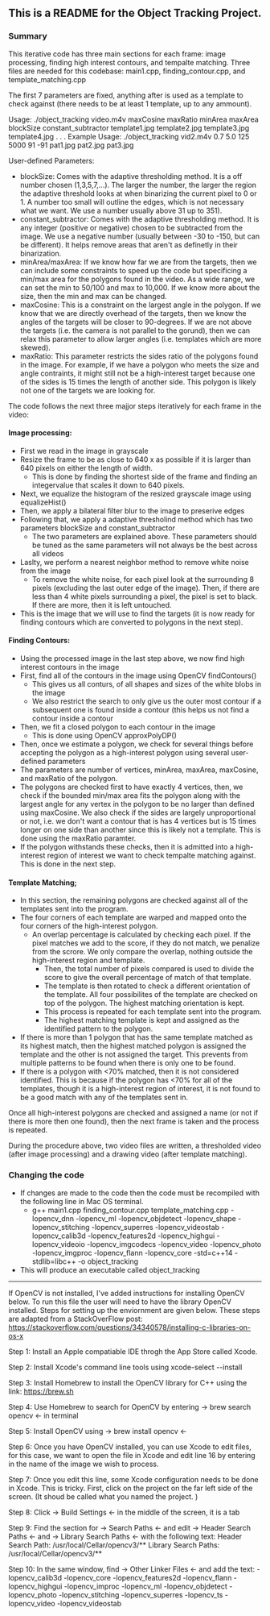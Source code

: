 ## This is a README for the Object Tracking Project. 

### Summary 
This iterative code has three main sections for each frame: image processing, finding high interest contours, and tempalte matching.
Three files are needed for this codebase: main1.cpp, finding_contour.cpp, and template_matching.cpp

The first 7 parameters are fixed, anything after is used as a template to check against (there needs to be at least 1 template, up to any ammount).

Usage: ./object_tracking video.m4v maxCosine maxRatio minArea maxArea blockSize constant_subtractor template1.jpg template2.jpg template3.jpg template4.jpg . . . 
Example Usage: ./object_tracking vid2.m4v 0.7 5.0 125 5000 91 -91 pat1.jpg pat2.jpg pat3.jpg 

User-defined Parameters:
- blockSize: Comes with the adaptive thresholding method. It is a off number chosen (1,3,5,7,...). The larger the number, the larger the region the adaptive threshold looks at when binarizing the current pixel to 0 or 1. A number too small will outline the edges, which is not necessary what we want. We use a number usually above 31 up to 351).
- constant_subtractor: Comes with the adaptive thresholding method. It is any integer (positive or negative) chosen to be subtracted from the image. We use a negative number (usually between -30 to -150, but can be different). It helps remove areas that aren't as definetly in their binarization.
- minArea/maxArea: If we know how far we are from the targets, then we can include some constraints to speed up the code but specificing a min/max area for the polygons found in the video. As a wide range, we can set the min to 50/100 and max to 10,000. If we know more about the size, then the min and max can be changed.
- maxCosine: This is a constraint on the largest angle in the polygon. If we know that we are directly overhead of the targets, then we know the angles of the targets will be closer to 90-degrees. If we are not above the targets (i.e. the camera is not parallel to the gorund), then we can relax this parameter to allow larger angles (i.e. templates which are more skewed).
- maxRatio: This parameter restricts the sides ratio of the polygons found in the image. For example, if we have a polygon who meets the size and angle contraints, it might still not be a high-interest target because one of the sides is 15 times the length of another side. This polygon is likely not one of the targets we are looking for.

The code follows the next three majjor steps iteratively for each frame in the video:  

#### Image processing:
- First we read in the image in grayscale  
- Resize the frame to be as close to 640 x as possible if it is larger than 640 pixels on either the length of width.
    - This is done by finding the shortest side of the frame and finding an integervalue that scales it down to 640 pixels.  
- Next, we equalize the histogram of the resized grayscale image using equalizeHist()   
- Then, we apply a bilateral filter blur to the image to preserive edges 
- Following that, we apply a adaptive thresholind method which has two parameters blockSize and constant_subtractor
    - The two parameters are explained above. These parameters should be tuned as the same parameters will not always be the best across all videos 
- Laslty, we perform a nearest neighbor method to remove white noise from the image
    - To remove the white noise, for each pixel look at the surrounding 8 pixels (excluding the last outer edge of the image). Then, if there are less than 4 white pixels surrounding a pixel, the pixel is set to black. If there are more, then it is left untouched.   
- This is the image that we will use to find the targets (it is now ready for finding contours which are converted to polygons in the next step).  

#### Finding Contours:
- Using the processed image in the last step above, we now find high interest contours in the image
- First, find all of the contours in the image using OpenCV findContours() 
    - This gives us all conturs, of all shapes and sizes of the white blobs in the image 
    - We also restrict the search to only give us the outer most contour if a subsequent one is found inside a contour (this helps us not find a contour inside a contour 
- Then, we fit a closed polygon to each contour in the image
    - This is done using OpenCV approxPolyDP() 
- Then, once we estimate a polygon, we check for several things before accepting the polygon as a high-interest polygon using several user-defined parameters 
- The parameters are number of vertices, minArea, maxArea, maxCosine, and maxRatio of the polygon.  
- The polygons are checked first to have exactly 4 vertices, then, we check if the bounded min/max area fits the polygon along with the largest angle for any vertex in the polygon to be no larger than defined using maxCosine. We also check if the sides are largely unproportional or not, i.e. we don't want a contour that is has 4 vertices but is 15 times longer on one side than another since this is likely not a template. This is done using the maxRatio paramter. 
- If the polygon withstands these checks, then it is admitted into a high-interest region of interest we want to check tempalte matching against. This is done in the next step. 

#### Template Matching;
- In this section, the remaining polygons are checked against all of the templates sent into the program.
- The four corners of each template are warped and mapped onto the four corners of the high-interest polygon. 
    - An overlap percentage is calculated by checking each pixel. If the pixel matches we add to the score, if they do not match, we penalize from the scrore. We only compare the overlap, nothing outside the high-interest region and template. 
        - Then, the total number of pixels compared is used to divide the score to give the overall percentage of match of that template. 
        - The template is then rotated to check a different orientation of the template. All four possibilites of the template are checked on top of the polygon. The highest matching orientation is kept.
        - This process is repeated for each template sent into the program. 
        - The highest matching template is kept and assigned as the identified pattern to the polygon. 
- If there is more than 1 polygon that has the same template matched as its highest match, then the highest matched polygon is assigned the template and the other is not assigned the target. This prevents from multiple patterns to be found when there is only one to be found. 
- If there is a polygon with <70% matched, then it is not considered identified. This is because if the polygon has <70% for all of the templates, though it is a high-interest region of interest, it is not found to be a good match with any of the templates sent in. 

Once all high-interest polygons are checked and assigned a name (or not if there is more then one found), then the next frame is taken and the process is repeated. 

During the procedure above, two video files are written, a thresholded video (after image processing) and a drawing video (after template matching). 

### Changing the code
- If changes are made to the code then the code must be recompiled with the following line in Mac OS terminal. 
    - g++ main1.cpp finding_contour.cpp template_matching.cpp -lopencv_dnn -lopencv_ml -lopencv_objdetect -lopencv_shape -lopencv_stitching -lopencv_superres -lopencv_videostab -lopencv_calib3d -lopencv_features2d -lopencv_highgui -lopencv_videoio -lopencv_imgcodecs -lopencv_video -lopencv_photo -lopencv_imgproc -lopencv_flann -lopencv_core -std=c++14 -stdlib=libc++ -o object_tracking
- This will produce an executable called object_tracking 

------------------------------------------------ 

If OpenCV is not installed, I've added instructions for installing OpenCV below. To run this file the user will need to have the library OpenCV installed. Steps for setting up the enviornment are given below. These steps are adapted from a StackOverFlow post: https://stackoverflow.com/questions/34340578/installing-c-libraries-on-os-x 

Step 1: Install an Apple compatiable IDE throgh the App Store called Xcode. 

Step 2: Install Xcode's command line tools using xcode-select --install 

Step 3: Install Homebrew to install the OpenCV library for C++ using the link: https://brew.sh

Step 4: Use Homebrew to search for OpenCV by entering -> brew search opencv <- in terminal

Step 5: Install OpenCV using -> brew install opencv <- 

Step 6: Once you have OpenCV installed, you can use Xcode to edit files, for this case, we want to open the file in Xcode and edit line 16 by entering in the name of the image we wish to process. 

Step 7: Once you edit this line, some Xcode configuration needs to be done in Xcode. This is tricky. First, click on the project on the far left side of the screen. (It shoud be called what you named the project. )

Step 8: Click -> Build Settings <- in the middle of the screen, it is a tab

Step 9: Find the section for -> Search Paths <- and edit -> Header Search Paths <- and -> Library Search Paths <- with the following text:
Header Search Path: /usr/local/Cellar/opencv3/** 
Library Search Paths: /usr/local/Cellar/opencv3/**

Step 10: In the same window, find -> Other Linker Files <- and add the text:
-lopencv_calib3d
-lopencv_core
-lopencv_features2d
-lopencv_flann
-lopencv_highgui
-lopencv_improc
-lopencv_ml
-lopencv_objdetect
-lopencv_photo
-lopencv_stitching
-lopencv_superres
-lopencv_ts
-lopencv_video
-lopencv_videostab

